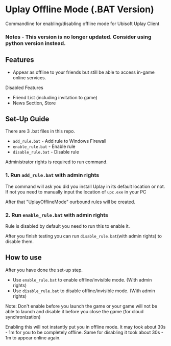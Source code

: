 # Uplay Offline Mode (.BAT Version)

Commandline for enabling/disabling offline mode for Ubisoft Uplay Client

### Notes - This version is no longer updated. Consider using python version instead.

## Features

- Appear as offline to your friends but still be able to access in-game online services.

Disabled Features
- Friend List (including invitation to game)
- News Section, Store

## Set-Up Guide

There are 3 .bat files in this repo.

- `add_rule.bat` - Add rule to Windows Firewall
- `enable_rule.bat` - Enable rule
- `disable_rule.bat` - Disable rule

Administrator rights is required to run command.

### 1. Run `add_rule.bat` with admin rights

The command will ask you did you install Uplay in its default location or not. If not you need to manually input the location of `upc.exe` in your PC

After that "UplayOfflineMode" ourbound rules will be created.

### 2. Run `enable_rule.bat` with admin rights

Rule is disabled by default you need to run this to enable it.

After you finish testing you can run `disable_rule.bat`(with admin rights) to disable them.

## How to use

After you have done the set-up step.

- Use `enable_rule.bat` to enable offline/invisible mode. (With admin rights)
- Use `disable_rule.bat` to disable offline/invisible mode. (With admin rights)

Note: Don't enable before you launch the game or your game will not be able to launch and disable it before you close the game (for cloud synchronization)

Enabling this will not instantly put you in offline mode. It may took about 30s - 1m for you to be completely offline. Same for disabling it took about 30s - 1m to appear online again.
